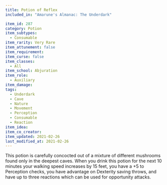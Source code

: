```yaml
---
title: Potion of Reflex
included_in: "Amarune's Almanac: The Underdark"

item_id: 287
category: Potion
item_subtypes: 
  - Consumable
item_rarity: Very Rare
item_attunement: false
item_requirement: 
item_curse: false
item_classes: 
  - All
item_school: Abjuration
item_role: 
  - Auxiliary
item_damage: 
tags:
  - Underdark
  - Cave
  - Nature
  - Movement
  - Perception
  - Consumable
  - Reaction
item_idea: 
item_co_creator: 
item_updated: 2021-02-26
last_modified_at: 2021-02-26
---
```


This potion is carefully concocted out of a mixture of different mushrooms found only in the deepest caves. When you drink this potion for the next 10 minutes your walking speed increases by 15 feet, you have a +5 to Perception checks, you have advantage on Dexterity saving throws, and have up to three reactions which can be used for opportunity attacks.
